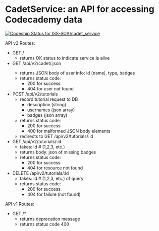 # CadetService: an API for accessing Codecademy data
[ ![Codeship Status for ISS-SOA/cadet_service](https://codeship.com/projects/9ad845e0-5a86-0132-729a-46545b4ba6c4/status)](https://codeship.com/projects/50387)

API v2 Routes:
- GET /
  - returns OK status to indicate service is alive
- GET /api/v2/cadet/<username>.json
  - returns JSON body of user info: id (name), type, badges
  - returns status code:
    - 200 for success
    - 404 for user not found
- POST /api/v2/tutorials
  - record tutorial request to DB
    - description (string)
    - usernames (json array)
    - badges (json array)
  - returns status code:
    - 200 for success
    - 400 for malformed JSON body elements
  - redirects to GET /api/v2/tutorials/:id
- GET /api/v2/tutorials/:id
  - takes: id # (1,2,3, etc.)
  - returns body: json of missing badges
  - returns status code:
    - 200 for success
    - 404 for resource not found
- DELETE /api/v2/tutorials/:id
  - takes: id # (1,2,3, etc.) of query
  - returns status code:
    - 200 for success
    - 404 for failure (not found)

API v1 Routes:
- GET /*
  - returns deprecation message
  - returns status code 400
